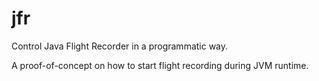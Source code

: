 # jfr
Control Java Flight Recorder in a programmatic way.

A proof-of-concept on how to start flight recording during JVM runtime.

